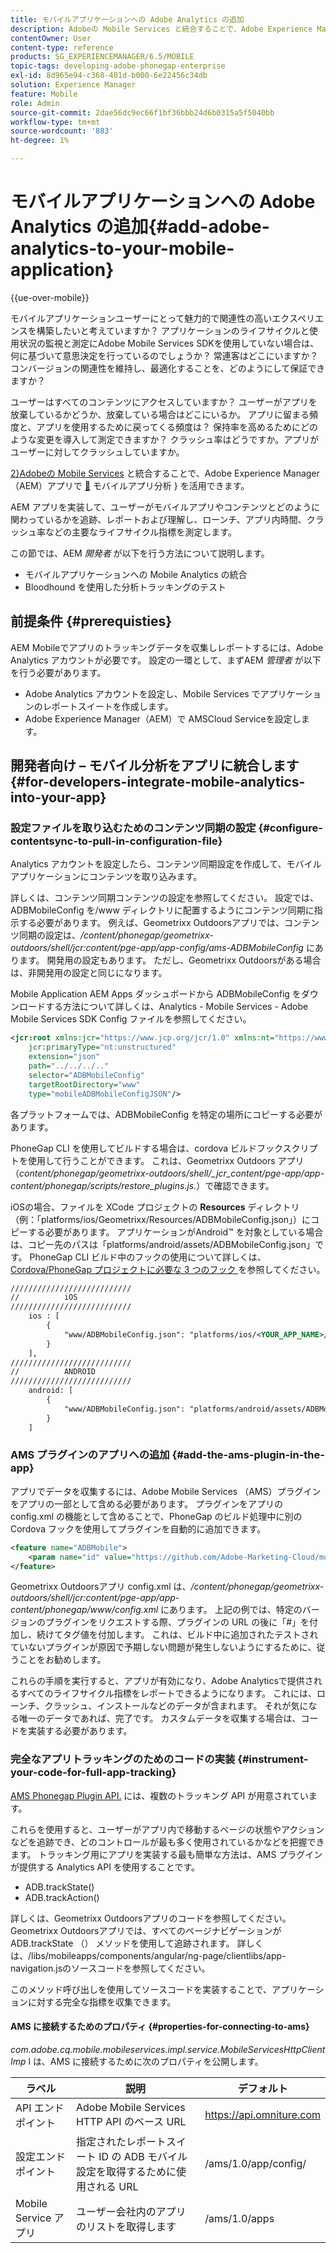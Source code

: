 ```yaml
---
title: モバイルアプリケーションへの Adobe Analytics の追加
description: Adobeの Mobile Services と統合することで、Adobe Experience Manager アプリで Mobile App Analytics を使用する方法について説明します。
contentOwner: User
content-type: reference
products: SG_EXPERIENCEMANAGER/6.5/MOBILE
topic-tags: developing-adobe-phonegap-enterprise
exl-id: 8d965e94-c368-481d-b000-6e22456c34db
solution: Experience Manager
feature: Mobile
role: Admin
source-git-commit: 2dae56dc9ec66f1bf36bbb24d6b0315a5f5040bb
workflow-type: tm+mt
source-wordcount: '883'
ht-degree: 1%

---
```


# モバイルアプリケーションへの Adobe Analytics の追加{#add-adobe-analytics-to-your-mobile-application}

{{ue-over-mobile}}

モバイルアプリケーションユーザーにとって魅力的で関連性の高いエクスペリエンスを構築したいと考えていますか？ アプリケーションのライフサイクルと使用状況の監視と測定にAdobe Mobile Services SDKを使用していない場合は、何に基づいて意思決定を行っているのでしょうか？ 常連客はどこにいますか？ コンバージョンの関連性を維持し、最適化することを、どのようにして保証できますか？

ユーザーはすべてのコンテンツにアクセスしていますか？ ユーザーがアプリを放棄しているかどうか、放棄している場合はどこにいるか。 アプリに留まる頻度と、アプリを使用するために戻ってくる頻度は？ 保持率を高めるためにどのような変更を導入して測定できますか？ クラッシュ率はどうですか。アプリがユーザーに対してクラッシュしていますか。

[2&rbrace;Adobeの Mobile Services](https://business.adobe.com/products/analytics/mobile-marketing.html) と統合することで、Adobe Experience Manager（AEM）アプリで [&#128279;](https://business.adobe.com/products/campaign/mobile-marketing.html) モバイルアプリ分析 &rbrace; を活用できます。

AEM アプリを実装して、ユーザーがモバイルアプリやコンテンツとどのように関わっているかを追跡、レポートおよび理解し、ローンチ、アプリ内時間、クラッシュ率などの主要なライフサイクル指標を測定します。

この節では、AEM *開発者* が以下を行う方法について説明します。

* モバイルアプリケーションへの Mobile Analytics の統合
* Bloodhound を使用した分析トラッキングのテスト

## 前提条件 {#prerequisties}

AEM Mobileでアプリのトラッキングデータを収集しレポートするには、Adobe Analytics アカウントが必要です。 設定の一環として、まずAEM *管理者* が以下を行う必要があります。

* Adobe Analytics アカウントを設定し、Mobile Services でアプリケーションのレポートスイートを作成します。
* Adobe Experience Manager（AEM）で AMSCloud Serviceを設定します。

## 開発者向け – モバイル分析をアプリに統合します {#for-developers-integrate-mobile-analytics-into-your-app}

### 設定ファイルを取り込むためのコンテンツ同期の設定 {#configure-contentsync-to-pull-in-configuration-file}

Analytics アカウントを設定したら、コンテンツ同期設定を作成して、モバイルアプリケーションにコンテンツを取り込みます。

詳しくは、コンテンツ同期コンテンツの設定を参照してください。 設定では、ADBMobileConfig を/www ディレクトリに配置するようにコンテンツ同期に指示する必要があります。 例えば、Geometrixx Outdoorsアプリでは、コンテンツ同期の設定は、*/content/phonegap/geometrixx-outdoors/shell/jcr:content/pge-app/app-config/ams-ADBMobileConfig* にあります。 開発用の設定もあります。 ただし、Geometrixx Outdoorsがある場合は、非開発用の設定と同じになります。

Mobile Application AEM Apps ダッシュボードから ADBMobileConfig をダウンロードする方法について詳しくは、Analytics - Mobile Services - Adobe Mobile Services SDK Config ファイルを参照してください。

```xml
<jcr:root xmlns:jcr="https://www.jcp.org/jcr/1.0" xmlns:nt="https://www.jcp.org/jcr/nt/1.0"
    jcr:primaryType="nt:unstructured"
    extension="json"
    path="../../../.."
    selector="ADBMobileConfig"
    targetRootDirectory="www"
    type="mobileADBMobileConfigJSON"/>
```

各プラットフォームでは、ADBMobileConfig を特定の場所にコピーする必要があります。

PhoneGap CLI を使用してビルドする場合は、cordova ビルドフックスクリプトを使用して行うことができます。 これは、Geometrixx Outdoors アプリ（*content/phonegap/geometrixx-outdoors/shell/_jcr_content/pge-app/app-content/phonegap/scripts/restore_plugins.js.*）で確認できます。

iOSの場合、ファイルを XCode プロジェクトの **Resources** ディレクトリ（例：「platforms/ios/Geometrixx/Resources/ADBMobileConfig.json」）にコピーする必要があります。 アプリケーションがAndroid™ を対象としている場合は、コピー先のパスは「platforms/android/assets/ADBMobileConfig.json」です。 PhoneGap CLI ビルド中のフックの使用について詳しくは、[Cordova/PhoneGap プロジェクトに必要な 3 つのフック ](https://gist.github.com/jlcarvalho/22402d013bc72f795d45a01836ce735c) を参照してください。

```xml
///////////////////////////
//          iOS
///////////////////////////
    ios : [
        {
            "www/ADBMobileConfig.json": "platforms/ios/<YOUR_APP_NAME>/Resources/ADBMobileConfig.json"
        }
    ],
///////////////////////////
//          ANDROID
///////////////////////////
    android: [
        {
            "www/ADBMobileConfig.json": "platforms/android/assets/ADBMobileConfig.json"
        }
    ]
```

### AMS プラグインのアプリへの追加 {#add-the-ams-plugin-in-the-app}

アプリでデータを収集するには、Adobe Mobile Services （AMS）プラグインをアプリの一部として含める必要があります。 プラグインをアプリの config.xml の機能として含めることで、PhoneGap のビルド処理中に別の Cordova フックを使用してプラグインを自動的に追加できます。

```xml
<feature name="ADBMobile">
    <param name="id" value="https://github.com/Adobe-Marketing-Cloud/mobile-services#0482f9cedf90c98a8d4b07219ece1933b2e46a60"/>
</feature>
```

Geometrixx Outdoorsアプリ config.xml は、*/content/phonegap/geometrixx-outdoors/shell/jcr:content/pge-app/app-content/phonegap/www/config.xml* にあります。 上記の例では、特定のバージョンのプラグインをリクエストする際、プラグインの URL の後に「#」を付加し、続けてタグ値を付加します。 これは、ビルド中に追加されたテストされていないプラグインが原因で予期しない問題が発生しないようにするために、従うことをお勧めします。

これらの手順を実行すると、アプリが有効になり、Adobe Analyticsで提供されるすべてのライフサイクル指標をレポートできるようになります。 これには、ローンチ、クラッシュ、インストールなどのデータが含まれます。 それが気になる唯一のデータであれば、完了です。 カスタムデータを収集する場合は、コードを実装する必要があります。

### 完全なアプリトラッキングのためのコードの実装 {#instrument-your-code-for-full-app-tracking}

[AMS Phonegap Plugin API.](https://github.com/Adobe-Marketing-Cloud/mobile-services/blob/master/docs/ios/phonegap/phonegap-methods.md) には、複数のトラッキング API が用意されています。

これらを使用すると、ユーザーがアプリ内で移動するページの状態やアクションなどを追跡でき、どのコントロールが最も多く使用されているかなどを把握できます。 トラッキング用にアプリを実装する最も簡単な方法は、AMS プラグインが提供する Analytics API を使用することです。

* ADB.trackState()
* ADB.trackAction()

詳しくは、Geometrixx Outdoorsアプリのコードを参照してください。 Geometrixx Outdoorsアプリでは、すべてのページナビゲーションが ADB.trackState （） メソッドを使用して追跡されます。 詳しくは、/libs/mobileapps/components/angular/ng-page/clientlibs/app-navigation.jsのソースコードを参照してください。

このメソッド呼び出しを使用してソースコードを実装することで、アプリケーションに対する完全な指標を収集できます。

#### AMS に接続するためのプロパティ {#properties-for-connecting-to-ams}

*com.adobe.cq.mobile.mobileservices.impl.service.MobileServicesHttpClientImp* l は、AMS に接続するために次のプロパティを公開します。

| **ラベル** | **説明** | **デフォルト** |
|---|---|---|
| API エンドポイント | Adobe Mobile Services HTTP API のベース URL | https://api.omniture.com |
| 設定エンドポイント | 指定されたレポートスイート ID の ADB モバイル設定を取得するために使用される URL | /ams/1.0/app/config/ |
| Mobile Service アプリ | ユーザー会社内のアプリのリストを取得します | /ams/1.0/apps |
